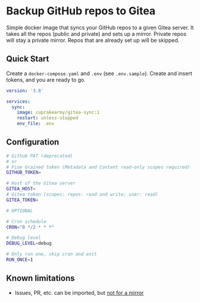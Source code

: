 # Backup GitHub repos to Gitea

Simple docker image that syncs your GitHub repos to a given Gitea server. It takes all the repos (public and private) and sets up a mirror. Private repos will stay a private mirror. Repos that are already set up will be skipped.

## Quick Start

Create a `docker-compose.yaml` and `.env` (see `.env.sample`). Create and insert tokens, and you are ready to go.

```yaml
version: '3.8'

services:
  sync:
    image: cupcakearmy/gitea-sync:1
    restart: unless-stopped
    env_file: .env
```

## Configuration

```sh
# Github PAT (deprecated)
# or
# Fine Grained token (Metadata and Content read-only scopes required)
GITHUB_TOKEN=

# Host of the Gitea server
GITEA_HOST=
# Gitea token (scopes: repos: read and write; user: read)
GITEA_TOKEN=

# OPTIONAL

# Cron schedule
CRON="0 */2 * * *"

# Debug level
DEBUG_LEVEL=debug

# Only run one, skip cron and exit
RUN_ONCE=1
```

## Known limitations

- Issues, PR, etc. can be imported, but [not for a mirror](https://github.com/go-gitea/gitea/issues/18369)
